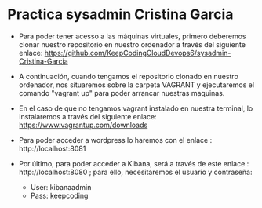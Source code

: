 # Practica sysadmin Cristina Garcia

- Para poder tener acesso a las máquinas virtuales, primero deberemos clonar nuestro repositorio en nuestro ordenador a través del siguiente enlace: https://github.com/KeepCodingCloudDevops6/sysadmin-Cristina-Garcia

- A continuación, cuando tengamos el repositorio clonado en nuestro ordenador, nos situaremos sobre la carpeta VAGRANT y ejecutaremos el comando "vagrant up" para poder arrancar nuestras maquinas. 

- En el caso de que no tengamos vagrant instalado en nuestra terminal, lo instalaremos a través del siguiente enlace: https://www.vagrantup.com/downloads

- Para poder acceder a wordpress lo haremos con el enlace :  http://localhost:8081

- Por último, para poder acceder a Kibana, será a través de este enlace : http://localhost:8080 ; para ello, necesitaremos el usuario y contraseña:

    - User: kibanaadmin   
    - Pass: keepcoding

